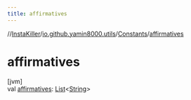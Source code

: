 ```yaml
---
title: affirmatives
---
```

//[InstaKiller](../../../index.html)/[io.github.yamin8000.utils](../index.html)/[Constants](index.html)/[affirmatives](affirmatives.html)



# affirmatives



[jvm]\
val [affirmatives](affirmatives.html): [List](https://kotlinlang.org/api/latest/jvm/stdlib/kotlin.collections/-list/index.html)&lt;[String](https://kotlinlang.org/api/latest/jvm/stdlib/kotlin/-string/index.html)&gt;




